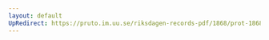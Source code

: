 ```yaml
---
layout: default
UpRedirect: https://pruto.im.uu.se/riksdagen-records-pdf/1868/prot-1868--ak--219/prot-1868--ak--219_017.pdf
---
```

